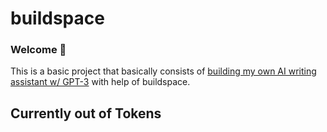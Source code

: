 # buildspace 
### Welcome 👋
This is a basic project that basically consists of [building my own AI writing assistant w/ GPT-3](https://buildspace.so/builds/ai-writer) with help of buildspace.

## Currently out of Tokens
